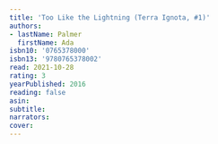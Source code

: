 ```yaml
---
title: 'Too Like the Lightning (Terra Ignota, #1)'
authors:
- lastName: Palmer
  firstName: Ada
isbn10: '0765378000'
isbn13: '9780765378002'
read: 2021-10-28
rating: 3
yearPublished: 2016
reading: false
asin:
subtitle:
narrators:
cover:
---
```

